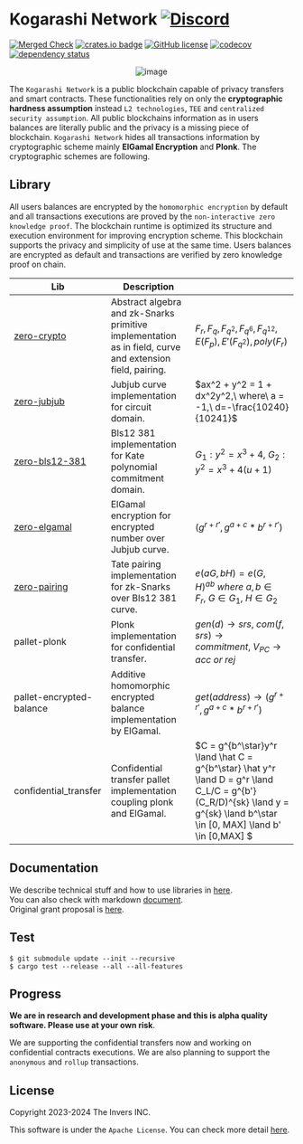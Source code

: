 # Kogarashi Network [![Discord](https://dcbadge.vercel.app/api/server/g3q7tsHKTd?style=social&compact=true)](https://discord.gg/g3q7tsHKTd)
[![Merged Check](https://github.com/KogarashiNetwork/Kogarashi/actions/workflows/merged.yml/badge.svg)](https://github.com/KogarashiNetwork/Kogarashi/actions/workflows/merged.yml) [![crates.io badge](https://img.shields.io/crates/v/zero-network.svg)](https://crates.io/crates/zero-network) [![GitHub license](https://img.shields.io/badge/license-GPL3%2FApache2-blue)](#LICENSE) [![codecov](https://codecov.io/gh/KogarashiNetwork/Kogarashi/branch/master/graph/badge.svg?token=QDWPAPMKLT)](https://codecov.io/gh/KogarashiNetwork/Kogarashi) [![dependency status](https://deps.rs/crate/zero-network/0.1.10/status.svg)](https://deps.rs/crate/zero-network/0.1.10) 

<div align="center">
    <img alt="image" src="https://github.com/KogarashiNetwork/tls_notary/assets/39494661/dafe9630-78bd-4a5b-a15c-d15f5a83cb18">
</div>

The `Kogarashi Network` is a public blockchain capable of privacy transfers and smart contracts. These functionalities rely on only the **cryptographic hardness assumption** instead `L2 technologies`, `TEE` and `centralized security assumption`. All public blockchains information as in users balances are literally public and the privacy is a missing piece of blockchain. `Kogarashi Network` hides all transactions information by cryptographic scheme mainly **ElGamal Encryption** and **Plonk**. The cryptographic schemes are following.

## Library

All users balances are encrypted by the `homomorphic encryption` by default and all transactions executions are proved by the `non-interactive zero knowledge proof`. The blockchain runtime is optimized its structure and execution environment for improving encryption scheme. This blockchain supports the privacy and simplicity of use at the same time. Users balances are encrypted as default and transactions are verified by zero knowledge proof on chain.

|Lib|Description||
|---|---|---|
|[zero-crypto](https://crates.io/crates/zero-crypto)|Abstract algebra and zk-Snarks primitive implementation as in field, curve and extension field, pairing.|$F_r,F_q,F_{q^2},F_{q^6},F_{q^{12}},E(F_p),E'(F_{q^2}),poly(F_r)$|
|[zero-jubjub](https://crates.io/crates/zero-jubjub)|Jubjub curve implementation for circuit domain.|$ax^2 + y^2 = 1 + dx^2y^2,\ where\ a = -1,\ d=-\frac{10240}{10241}$|
|[zero-bls12-381](https://crates.io/crates/zero-bls12-381)|Bls12 381 implementation for Kate polynomial commitment domain.|$G_1:y^2 =x^3 + 4,\ G_2:y^2 = x^3+4(u+1)$|
|[zero-elgamal](https://crates.io/crates/zero-elgamal)|ElGamal encryption for encrypted number over Jubjub curve.|$(g^{r + r'}, g^{a + c} * b^{r + r'})$|
|[zero-pairing](https://crates.io/crates/zero-pairing)|Tate pairing implementation for zk-Snarks over Bls12 381 curve.|$e(aG, bH) = e(G, H)^{ab}\ where\ a,b \in F_r,~G \in G_1,~H \in G_2$|
|pallet-plonk|Plonk implementation for confidential transfer.|$gen(d) \rightarrow srs,\ com(f, srs) \rightarrow commitment,\ V_{PC} \rightarrow acc\ or\ rej$|
|pallet-encrypted-balance|Additive homomorphic encrypted balance implementation by ElGamal.|$get(address) \rightarrow (g^{r + r'}, g^{a + c} * b^{r + r'})$|
|confidential_transfer|Confidential transfer pallet implementation coupling plonk and ElGamal.|$C = g^{b^\star}y^r \land \hat C = g^{b^\star} \hat y^r \land D = g^r \land C_L/C = g^{b'}(C_R/D)^{sk} \land y = g^{sk} \land b^\star \in [0, MAX] \land b' \in [0,MAX] $|

## Documentation

We describe technical stuff and how to use libraries in [here](https://zero-network.github.io/zero/).  
You can also check with markdown [document](./book/SUMMARY.md).  
Original grant proposal is [here](https://github.com/w3f/Grants-Program/blob/master/applications/zero-network.md).

## Test

```shell
$ git submodule update --init --recursive
$ cargo test --release --all --all-features
```

## Progress
**We are in research and development phase and this is alpha quality software. Please use at your own risk**.

We are supporting the confidential transfers now and working on confidential contracts executions. We are also planning to support the `anonymous` and `rollup` transactions.

## License
Copyright 2023-2024 The Invers INC.

This software is under the `Apache License`.
You can check more detail [here](./LICENSE).
